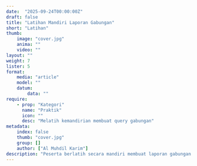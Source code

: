 ```yaml
---
date:  "2025-09-24T00:00:00Z"
draft: false
title: "Latihan Mandiri Laporan Gabungan"
short: "Latihan"
thumb:
    image: "cover.jpg"
    anima: ""
    video: ""
layout: ""
weight: 7
lister: 5
format:
    media: "article"
    model: ""
    datum:
        data: ""
require:
    - prop: "Kategori"
      name: "Praktik"
      icon: ""
      desc: "Melatih kemandirian membuat query gabungan"
metadata:
    index: false
    thumb: "cover.jpg"
    group: []
    author: ["Al Muhdil Karim"]
description: "Peserta berlatih secara mandiri membuat laporan gabungan antara tabel anggota, buku, dan peminjaman. Modul ini memperkuat pemahaman konsep JOIN melalui latihan nyata."
---
```


